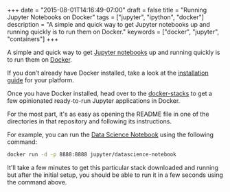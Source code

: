 +++
date = "2015-08-01T14:16:49-07:00"
draft = false
title = "Running Jupyter Notebooks on Docker"
tags = ["jupyter", "ipython", "docker"]
description = "A simple and quick way to get Jupyter notebooks up and running quickly is to run them on Docker."
keywords = ["docker", "jupyter", "containers"]
+++

A simple and quick way to get [Jupyter notebooks](https://github.com/jupyter/notebook) up and running quickly is to run them on [Docker](https://www.docker.com/).

If you don’t already have Docker installed, take a look at the [installation guide](https://docs.docker.com/engine/installation/) for your platform.

Once you have Docker installed, head over to the [docker-stacks](https://github.com/jupyter/docker-stacks) to get a few opinionated ready-to-run Jupyter applications in Docker.

For the most part, it's as easy as opening the README file in one of the directories in that repository and following its instructions.

For example, you can run the [Data Science Notebook](https://github.com/jupyter/docker-stacks/tree/master/datascience-notebook) using the following command:

```sh
docker run -d -p 8888:8888 jupyter/datascience-notebook
```

It'll take a few minutes to get this particular stack downloaded and running but after the initial setup, you should be able to run it in a few seconds using the command above.
